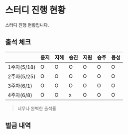 # 스터디 진행 현황

스터디 진행 현황입니다.

## 출석 체크

|   |윤지|지혜|승진|지원|승주|용성|
|---|---|---|---|---|---|---|
|1주차(5/18)|O  |O  |O  |O  |O  |O  |
|2주차(5/25)|O  |O  |O  |O  |O  |O  |
|3주차(6/1)|O  |O  |O  |O  |O  |O  |
|4주차(6/8)|O  |O  |x  |O  |O  |O  |

> 너무나 완벽한 출석률

## 벌금 내역
